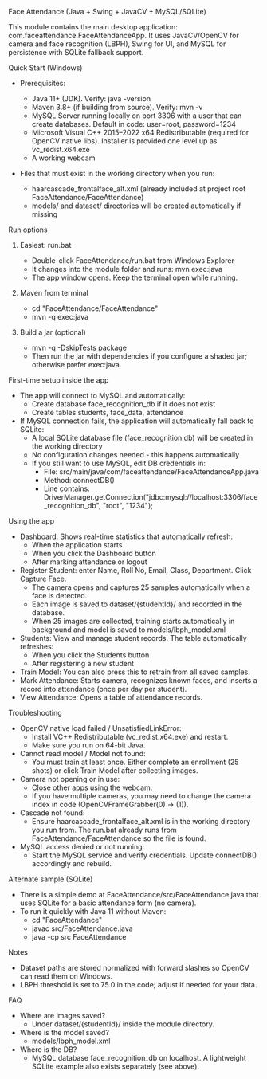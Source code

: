 Face Attendance (Java + Swing + JavaCV + MySQL/SQLite)

This module contains the main desktop application: com.faceattendance.FaceAttendanceApp. It uses JavaCV/OpenCV for camera and face recognition (LBPH), Swing for UI, and MySQL for persistence with SQLite fallback support.

Quick Start (Windows)
- Prerequisites:
  - Java 11+ (JDK). Verify: java -version
  - Maven 3.8+ (if building from source). Verify: mvn -v
  - MySQL Server running locally on port 3306 with a user that can create databases. Default in code: user=root, password=1234
  - Microsoft Visual C++ 2015–2022 x64 Redistributable (required for OpenCV native libs). Installer is provided one level up as vc_redist.x64.exe
  - A working webcam

- Files that must exist in the working directory when you run:
  - haarcascade_frontalface_alt.xml (already included at project root FaceAttendance/FaceAttendance)
  - models/ and dataset/ directories will be created automatically if missing

Run options
1) Easiest: run.bat
   - Double-click FaceAttendance/run.bat from Windows Explorer
   - It changes into the module folder and runs: mvn exec:java
   - The app window opens. Keep the terminal open while running.

2) Maven from terminal
   - cd "FaceAttendance/FaceAttendance"
   - mvn -q exec:java

3) Build a jar (optional)
   - mvn -q -DskipTests package
   - Then run the jar with dependencies if you configure a shaded jar; otherwise prefer exec:java.

First-time setup inside the app
- The app will connect to MySQL and automatically:
  - Create database face_recognition_db if it does not exist
  - Create tables students, face_data, attendance
- If MySQL connection fails, the application will automatically fall back to SQLite:
  - A local SQLite database file (face_recognition.db) will be created in the working directory
  - No configuration changes needed - this happens automatically
  - If you still want to use MySQL, edit DB credentials in:
    - File: src/main/java/com/faceattendance/FaceAttendanceApp.java
    - Method: connectDB()
    - Line contains: DriverManager.getConnection("jdbc:mysql://localhost:3306/face_recognition_db", "root", "1234");

Using the app
- Dashboard: Shows real-time statistics that automatically refresh:
  - When the application starts
  - When you click the Dashboard button
  - After marking attendance or logout
- Register Student: enter Name, Roll No, Email, Class, Department. Click Capture Face.
  - The camera opens and captures 25 samples automatically when a face is detected.
  - Each image is saved to dataset/{studentId}/ and recorded in the database.
  - When 25 images are collected, training starts automatically in background and model is saved to models/lbph_model.xml
- Students: View and manage student records. The table automatically refreshes:
  - When you click the Students button
  - After registering a new student
- Train Model: You can also press this to retrain from all saved samples.
- Mark Attendance: Starts camera, recognizes known faces, and inserts a record into attendance (once per day per student).
- View Attendance: Opens a table of attendance records.

Troubleshooting
- OpenCV native load failed / UnsatisfiedLinkError:
  - Install VC++ Redistributable (vc_redist.x64.exe) and restart.
  - Make sure you run on 64-bit Java.
- Cannot read model / Model not found:
  - You must train at least once. Either complete an enrollment (25 shots) or click Train Model after collecting images.
- Camera not opening or in use:
  - Close other apps using the webcam.
  - If you have multiple cameras, you may need to change the camera index in code (OpenCVFrameGrabber(0) -> (1)).
- Cascade not found:
  - Ensure haarcascade_frontalface_alt.xml is in the working directory you run from. The run.bat already runs from FaceAttendance/FaceAttendance so the file is found.
- MySQL access denied or not running:
  - Start the MySQL service and verify credentials. Update connectDB() accordingly and rebuild.

Alternate sample (SQLite)
- There is a simple demo at FaceAttendance/src/FaceAttendance.java that uses SQLite for a basic attendance form (no camera).
- To run it quickly with Java 11 without Maven:
  - cd "FaceAttendance"
  - javac src/FaceAttendance.java
  - java -cp src FaceAttendance

Notes
- Dataset paths are stored normalized with forward slashes so OpenCV can read them on Windows.
- LBPH threshold is set to 75.0 in the code; adjust if needed for your data.

FAQ
- Where are images saved?
  - Under dataset/{studentId}/ inside the module directory.
- Where is the model saved?
  - models/lbph_model.xml
- Where is the DB?
  - MySQL database face_recognition_db on localhost. A lightweight SQLite example also exists separately (see above).
